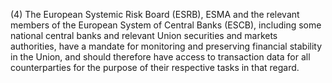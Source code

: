 (4) The European Systemic Risk Board (ESRB), ESMA and the relevant members of the European System of Central Banks (ESCB), including some national central banks and relevant Union securities and markets authorities, have a mandate for monitoring and preserving financial stability in the Union, and should therefore have access to transaction data for all counterparties for the purpose of their respective tasks in that regard.